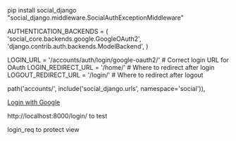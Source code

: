 pip install social_django
"social_django.middleware.SocialAuthExceptionMiddleware"

AUTHENTICATION_BACKENDS = (
    'social_core.backends.google.GoogleOAuth2',
    'django.contrib.auth.backends.ModelBackend',
)

LOGIN_URL = '/accounts/auth/login/google-oauth2/'  # Correct login URL for OAuth
LOGIN_REDIRECT_URL = '/home/'  # Where to redirect after login
LOGOUT_REDIRECT_URL = '/login/'  # Where to redirect after logout

path('accounts/', include('social_django.urls', namespace='social')), 

<a href="{% url 'social:begin' 'google-oauth2' %}">Login with Google</a>

http://localhost:8000/login/ to test

login_req to protect view
